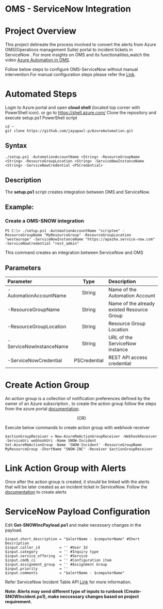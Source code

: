 # **OMS - ServiceNow Integration**

# Project Overview
This project delineate the process involved to convert the alerts from Azure OMS(Operations management Suite) portal to incident tickets in ServiceNow . For more insights on OMS and its functionalities,watch the video [Azure Automation in OMS](https://azure.microsoft.com/en-in/resources/videos/automate-everywhere-with-the-new-azure-automation-in-oms-with-special-guest-jeffrey-snover/).

Follow below steps to configure OMS-ServiceNow without manual intervention.For manual configuration steps please refer the [Link](https://github.com/jayapaul-p/AzureAutomation/blob/master/OMS-SNOW-Integration/Manual_Steps_README.md).

# **Automated Steps**

Login to Azure portal and open **cloud shell** (located top corner with PowerShell icon). or go to https://shell.azure.com/
Clone the repository and execute setup.ps1 PowerShell script
```
cd ~
git clone https://github.com/jayapaul-p/AzureAutomation.git
```

## Syntax
```
./setup.ps1 -AutomationAccountName <String> -ResourceGroupName <String> -ResourceGroupLocation <String> -ServiceNowInstanceName <String> -ServiceNowCredential <PSCredential>
```

## Description
The **setup.ps1** script creates integration between OMS and ServiceNow.

## Example:
### Create a OMS-SNOW integration
```
PS C:\> ./setup.ps1 -AutomationAccountName "scriptee" -ResourceGroupName "MyResourceGroup" -ResourceGroupLocation "westeurope" -ServiceNowInstanceName "https://apazha.service-now.com" -ServiceNowCredential "rest_admin"
```
This command creates an integration between ServiceNow and OMS

## Parameters
| Parameter               |  Type         | Description                   |
| :---------------------- | :------------:|:----------------------------- | 
| -AutomationAccountName  | String        |Name of the Automation Account |
| -ResourceGroupName      | String        |Name of the already existed Resource Group|
| -ResourceGroupLocation  | String        |Resource Group Location|
| -ServiceNowInstanceName | String        |URL of the ServiceNow instance|
| -ServiceNowCredential   | PSCredential  |REST API access credential|

   
# Create Action Group
An action group is a collection of notification preferences defined by the owner of an Azure subscription , to create the action        group follow the steps from the azure portal [documentation](https://docs.microsoft.com/en-us/azure/azure-monitor/platform/action-groups). 

<p align="center">(OR)</p>

Execute below commands to create action group with webhook receiver

```
$actionGroupReceiver = New-AzureRmActionGroupReceiver -WebhookReceiver -ServiceUri webhookUri -Name SNOW-Incident
Set-AzureRmActionGroup -Name 'SNOW-Incident' -ResourceGroupName MyResourceGroup -ShortName "SNOW-INC" -Receiver $actionGroupReceiver
```

# Link Action Group with Alerts
Once after the action group is created, it should be linked with the alerts that will be later created as an incident ticket in ServiceNow. Follow the [documentation](https://docs.microsoft.com/en-us/azure/azure-monitor/platform/alerts-metric) to create alerts

# ServiceNow Payload Configuration
Edit **Get-SNOWIncPayload.ps1** and make necessary changes in the payload.

```
$input.short_description = "$alertName - $computerName" #Short Description
$input.caller_id         = '' #User Id
$input.category          = '' #Inquiry type
$input.service_offering  = '' #Service
$input.cmdb_ci           = '' #Configuration item
$input.assignment_group  = '' #Assignment Group
$input.priority          = ''
$input.comments          = "$alertName - $computerName"
```

Refer ServiceNow Incident Table API [Link](https://docs.servicenow.com/bundle/geneva-servicenow-platform/page/integrate/inbound_rest/task/t_GetStartedCreateInt.html) for more information.

**Note: Alerts may send different type of inputs to runbook (Create-SNOWIncident.ps1), make neccessary changes based on project requirement.**
